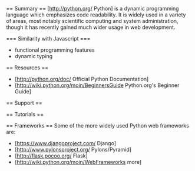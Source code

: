 == Summary ==
[http://python.org/ Python] is a dynamic programming language which emphasizes code readability. It is widely used in a variety of areas, most notably scientific computing and system administration, though it has recently gained much wider usage in web development.

=== Similarity with Javascript ===
* functional programming features
* dynamic typing

== Resources ==
* [http://python.org/doc/ Official Python Documentation]
* [http://wiki.python.org/moin/BeginnersGuide Python.org's Beginner Guide]

== Support ==

== Tutorials ==

== Frameworks ==
Some of the more widely used Python web frameworks are:
* [https://www.djangoproject.com/ Django]
* [http://www.pylonsproject.org/ Pylons/Pyramid] 
* [http://flask.pocoo.org/ Flask]
* [http://wiki.python.org/moin/WebFrameworks more]